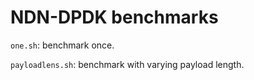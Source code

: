 # NDN-DPDK benchmarks

`one.sh`: benchmark once.

`payloadlens.sh`: benchmark with varying payload length.
